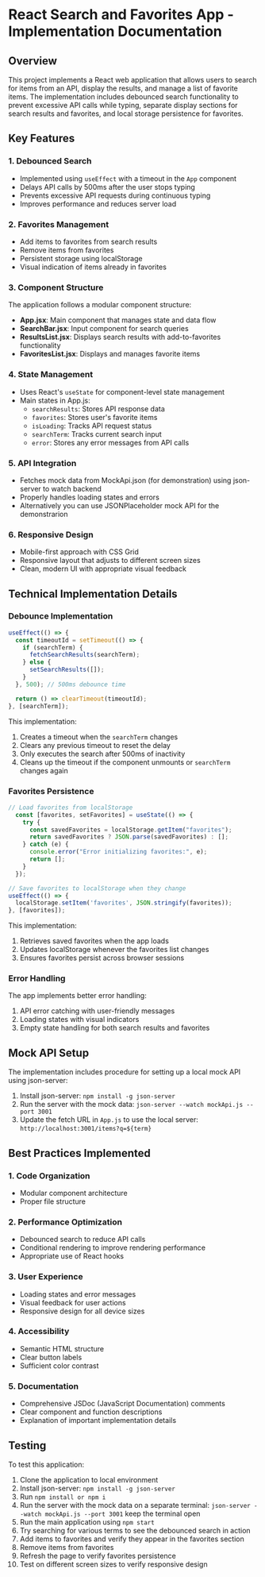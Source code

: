 # React Search and Favorites App - Implementation Documentation

## Overview
This project implements a React web application that allows users to search for items from an API, display the results, and manage a list of favorite items. The implementation includes debounced search functionality to prevent excessive API calls while typing, separate display sections for search results and favorites, and local storage persistence for favorites.

## Key Features

### 1. Debounced Search
- Implemented using `useEffect` with a timeout in the `App` component
- Delays API calls by 500ms after the user stops typing
- Prevents excessive API requests during continuous typing
- Improves performance and reduces server load

### 2. Favorites Management
- Add items to favorites from search results
- Remove items from favorites
- Persistent storage using localStorage
- Visual indication of items already in favorites

### 3. Component Structure
The application follows a modular component structure:
- **App.jsx**: Main component that manages state and data flow
- **SearchBar.jsx**: Input component for search queries
- **ResultsList.jsx**: Displays search results with add-to-favorites functionality
- **FavoritesList.jsx**: Displays and manages favorite items

### 4. State Management
- Uses React's `useState` for component-level state management
- Main states in App.js:
  - `searchResults`: Stores API response data
  - `favorites`: Stores user's favorite items
  - `isLoading`: Tracks API request status
  - `searchTerm`: Tracks current search input
  - `error`: Stores any error messages from API calls

### 5. API Integration
- Fetches mock data from MockApi.json (for demonstration) using json-server to watch backend
- Properly handles loading states and errors
- Alternatively you can use JSONPlaceholder mock API for the demonstrarion

### 6. Responsive Design
- Mobile-first approach with CSS Grid
- Responsive layout that adjusts to different screen sizes
- Clean, modern UI with appropriate visual feedback

## Technical Implementation Details

### Debounce Implementation
```javascript
useEffect(() => {
  const timeoutId = setTimeout(() => {
    if (searchTerm) {
      fetchSearchResults(searchTerm);
    } else {
      setSearchResults([]);
    }
  }, 500); // 500ms debounce time

  return () => clearTimeout(timeoutId);
}, [searchTerm]);
```

This implementation:
1. Creates a timeout when the `searchTerm` changes
2. Clears any previous timeout to reset the delay
3. Only executes the search after 500ms of inactivity
4. Cleans up the timeout if the component unmounts or `searchTerm` changes again

### Favorites Persistence
```javascript
// Load favorites from localStorage
  const [favorites, setFavorites] = useState(() => {
    try {
      const savedFavorites = localStorage.getItem("favorites");
      return savedFavorites ? JSON.parse(savedFavorites) : [];
    } catch (e) {
      console.error("Error initializing favorites:", e);
      return [];
    }
  });

// Save favorites to localStorage when they change
useEffect(() => {
  localStorage.setItem('favorites', JSON.stringify(favorites));
}, [favorites]);
```

This implementation:
1. Retrieves saved favorites when the app loads
2. Updates localStorage whenever the favorites list changes
3. Ensures favorites persist across browser sessions

### Error Handling
The app implements better error handling:
1. API error catching with user-friendly messages
2. Loading states with visual indicators
3. Empty state handling for both search results and favorites

## Mock API Setup
The implementation includes procedure for setting up a local mock API using json-server:
1. Install json-server: `npm install -g json-server`
2. Run the server with the mock data: `json-server --watch mockApi.js --port 3001`
3. Update the fetch URL in `App.js` to use the local server: `http://localhost:3001/items?q=${term}`

## Best Practices Implemented

### 1. Code Organization
- Modular component architecture
- Proper file structure

### 2. Performance Optimization
- Debounced search to reduce API calls
- Conditional rendering to improve rendering performance
- Appropriate use of React hooks

### 3. User Experience
- Loading states and error messages
- Visual feedback for user actions
- Responsive design for all device sizes

### 4. Accessibility
- Semantic HTML structure
- Clear button labels
- Sufficient color contrast

### 5. Documentation
- Comprehensive JSDoc (JavaScript Documentation) comments
- Clear component and function descriptions
- Explanation of important implementation details

## Testing
To test this application:

1. Clone the application to local environment
2. Install json-server: `npm install -g json-server`
3. Run `npm install or npm i`
4. Run the server with the mock data on a separate terminal: `json-server --watch mockApi.js --port 3001` keep the terminal open
5. Run the main application using `npm start`
6. Try searching for various terms to see the debounced search in action
7. Add items to favorites and verify they appear in the favorites section
8. Remove items from favorites
9. Refresh the page to verify favorites persistence
10. Test on different screen sizes to verify responsive design